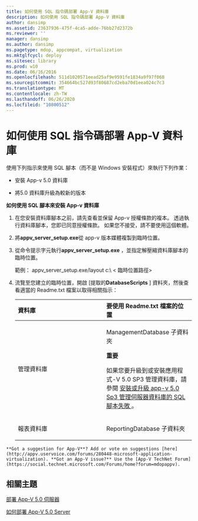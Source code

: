 ```yaml
---
title: 如何使用 SQL 指令碼部署 App-V 資料庫
description: 如何使用 SQL 指令碼部署 App-V 資料庫
author: dansimp
ms.assetid: 23637936-475f-4ca5-adde-76bb27d2372b
ms.reviewer: ''
manager: dansimp
ms.author: dansimp
ms.pagetype: mdop, appcompat, virtualization
ms.mktglfcycl: deploy
ms.sitesec: library
ms.prod: w10
ms.date: 06/16/2016
ms.openlocfilehash: 511d1020571eead25af9e9591fe1834a9f97f068
ms.sourcegitcommit: 354664bc527d93f80687cd2eba70d1eea024c7c3
ms.translationtype: MT
ms.contentlocale: zh-TW
ms.lasthandoff: 06/26/2020
ms.locfileid: "10800512"
---
```

# 如何使用 SQL 指令碼部署 App-V 資料庫


使用下列指示來使用 SQL 腳本（而不是 Windows 安裝程式）來執行下列作業：

-   安裝 App-v 5.0 資料庫

-   將5.0 資料庫升級為較新的版本

**如何使用 SQL 腳本來安裝 App-v 資料庫**

1. 在您安裝資料庫腳本之前，請先查看並保留 App-v 授權條款的複本。 透過執行資料庫腳本，您即已同意授權條款。 如果您不接受，請不要使用這個軟體。

2. 將**appv\_server\_setup.exe**從 app-v 版本媒體複製到臨時位置。

3. 從命令提示字元執行**appv\_server\_setup.exe** ，並指定解壓縮資料庫腳本的臨時位置。

   範例： appv\_server\_setup.exe/layout c:\\ &lt; 臨時位置路徑&gt;

4. 流覽至您建立的臨時位置，開啟 [提取的**DatabaseScripts** ] 資料夾，然後查看適當的 Readme.txt 檔案以取得相關指示：

   <table>
   <colgroup>
   <col width="50%" />
   <col width="50%" />
   </colgroup>
   <thead>
   <tr class="header">
   <th align="left">資料庫</th>
   <th align="left">要使用 Readme.txt 檔案的位置</th>
   </tr>
   </thead>
   <tbody>
   <tr class="odd">
   <td align="left"><p>管理資料庫</p></td>
   <td align="left"><p>ManagementDatabase 子資料夾</p>
   <div class="alert">
   <strong>重要</strong><br/><p>如果您要升級到或安裝應用程式-V 5.0 SP3 管理資料庫，請參閱 <a href="https://support.microsoft.com/kb/3031340" data-raw-source="[SQL scripts to install or upgrade the App-V 5.0 SP3 Management Server database fail](https://support.microsoft.com/kb/3031340)"> 安裝或升級 app-v 5.0 Sp3 管理伺服器資料庫的 SQL 腳本失敗 </a> 。</p>
   </div>
   <div>

   </div></td>
   </tr>
   <tr class="even">
   <td align="left"><p>報表資料庫</p></td>
   <td align="left"><p>ReportingDatabase 子資料夾</p></td>
   </tr>
   </tbody>
   </table>



~~~
**Got a suggestion for App-V**? Add or vote on suggestions [here](http://appv.uservoice.com/forums/280448-microsoft-application-virtualization). **Got an App-V issue?** Use the [App-V TechNet Forum](https://social.technet.microsoft.com/Forums/home?forum=mdopappv).
~~~

## 相關主題


[部署 App-V 5.0 伺服器](deploying-the-app-v-50-server.md)

[如何部署 App-V 5.0 Server](how-to-deploy-the-app-v-50-server-50sp3.md)










